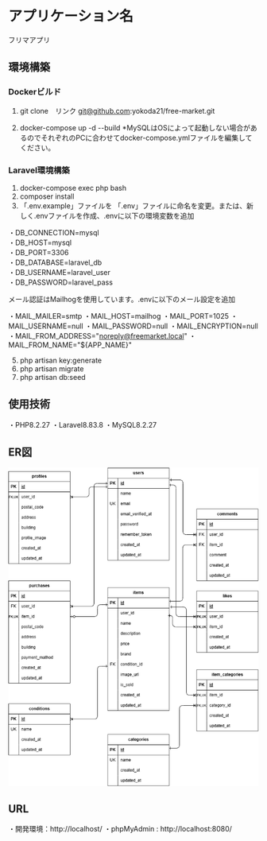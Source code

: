 # アプリケーション名
フリマアプリ
## 環境構築
### Dockerビルド
1. git clone　リンク
git@github.com:yokoda21/free-market.git

2. docker-compose up -d --build
*MySQLはOSによって起動しない場合があるのでそれぞれのPCに合わせてdocker-compose.ymlファイルを編集してください。

### Laravel環境構築
1. docker-compose exec php bash
2. composer install
3. 「.env.example」ファイルを 「.env」ファイルに命名を変更。または、新しく.envファイルを作成、.envに以下の環境変数を追加

・DB_CONNECTION=mysql  
・DB_HOST=mysql  
・DB_PORT=3306  
・DB_DATABASE=laravel_db  
・DB_USERNAME=laravel_user  
・DB_PASSWORD=laravel_pass 

メール認証はMailhogを使用しています。.envに以下のメール設定を追加

・MAIL_MAILER=smtp 
・MAIL_HOST=mailhog 
・MAIL_PORT=1025 
・MAIL_USERNAME=null 
・MAIL_PASSWORD=null 
・MAIL_ENCRYPTION=null 
・MAIL_FROM_ADDRESS="noreply@freemarket.local" 
・MAIL_FROM_NAME="${APP_NAME}" 

5. php artisan key:generate
6. php artisan migrate
7. php artisan db:seed

## 使用技術
・PHP8.2.27
・Laravel8.83.8
・MySQL8.2.27

## ER図
![ER図](free-market02(背景白).png)

## URL
・開発環境：http://localhost/
・phpMyAdmin : http://localhost:8080/

